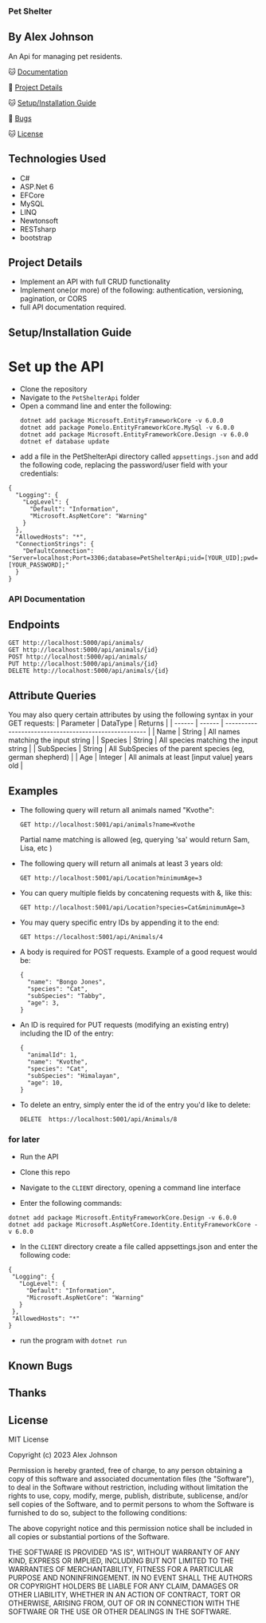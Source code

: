 ### Pet Shelter
## By Alex Johnson

An Api for managing pet residents. 

🐱 [Documentation](#api-documentation)

🐶 [Project Details](#project-details)

🐱 [Setup/Installation Guide](#setup/installation-guide)

🐶 [Bugs](#known-bugs)

🐱 [License](#license)


## Technologies Used

   * C#
   * ASP.Net 6
   * EFCore
   * MySQL
   * LINQ
   * Newtonsoft
   * RESTsharp
   * bootstrap

## Project Details
* Implement an API with full CRUD functionality
* Implement one(or more) of the following: authentication, versioning, pagination, or CORS
* full API documentation required.

## Setup/Installation Guide
 
# Set up the API
* Clone the repository 
* Navigate to the `PetShelterApi` folder
* Open a command line and enter the following:
  ```
  dotnet add package Microsoft.EntityFrameworkCore -v 6.0.0
  dotnet add package Pomelo.EntityFrameworkCore.MySql -v 6.0.0
  dotnet add package Microsoft.EntityFrameworkCore.Design -v 6.0.0
  dotnet ef database update
  ```
* add a file in the PetShelterApi directory called `appsettings.json` and add the following code, replacing the password/user field with your credentials:
```
{
  "Logging": {
    "LogLevel": {
      "Default": "Information",
      "Microsoft.AspNetCore": "Warning"
    }
  },
  "AllowedHosts": "*",
  "ConnectionStrings": {
    "DefaultConnection": "Server=localhost;Port=3306;database=PetShelterApi;uid=[YOUR_UID];pwd=[YOUR_PASSWORD];"
  }
}
```

### API Documentation

## Endpoints
```
GET http://localhost:5000/api/animals/
GET http://localhost:5000/api/animals/{id}
POST http://localhost:5000/api/animals/
PUT http://localhost:5000/api/animals/{id}
DELETE http://localhost:5000/api/animals/{id}
```
## Attribute Queries
You may also query certain attributes by using the following syntax in your GET requests:
| Parameter | DataType | Returns |
| ------ | ------ | ----------------------------------------------------- |
| Name | String | All names matching the input string |
| Species | String | All species matching the input string |
| SubSpecies | String | All SubSpecies of the parent species (eg, german shepherd) |
| Age | Integer | All animals at least [input value] years old |

    
## Examples
  * The following query will return all animals named "Kvothe":
      ```
      GET http://localhost:5001/api/animals?name=Kvothe
      ```
      Partial name matching is allowed (eg, querying 'sa' would return Sam, Lisa, etc )

  * The following query will return all animals at least 3 years old:
      ```
      GET http://localhost:5001/api/Location?minimumAge=3
      ```
  * You can query multiple fields by concatening requests with &, like this:
      ```
      GET http://localhost:5001/api/Location?species=Cat&minimumAge=3
      ```
  * You may query specific entry IDs by appending it to the end:
      ```
      GET https://localhost:5001/api/Animals/4
      ```

  * A body is required for POST requests. Example of a good request would be:
      ```
      { 
        "name": "Bongo Jones",
        "species": "Cat",
        "subSpecies": "Tabby",
        "age": 3,
      }
      ```
  * An ID is required for PUT requests (modifying an existing entry) including the ID of the entry:
      ```
      {
        "animalId": 1,
        "name": "Kvothe",
        "species": "Cat",
        "subSpecies": "Himalayan",
        "age": 10,
      }
      ```
  * To delete an entry, simply enter the id of the entry you'd like to delete:
      ```
      DELETE  https://localhost:5001/api/Animals/8
      ```



### for later
* Run the API 
  
* Clone this repo 
* Navigate to the `CLIENT` directory, opening a command line interface
* Enter the following commands:
 ```
 dotnet add package Microsoft.EntityFrameworkCore.Design -v 6.0.0
 dotnet add package Microsoft.AspNetCore.Identity.EntityFrameworkCore -v 6.0.0
 ```
 * In the `CLIENT` directory create a file called appsettings.json and enter the following code:
 ```
{
  "Logging": {
    "LogLevel": {
      "Default": "Information",
      "Microsoft.AspNetCore": "Warning"
    }
  },
  "AllowedHosts": "*"
}
 ```
 * run the program with `dotnet run`

## Known Bugs


## Thanks


## License

MIT License

Copyright (c) 2023 Alex Johnson 

Permission is hereby granted, free of charge, to any person obtaining a copy of this software and associated documentation files (the "Software"), to deal in the Software without restriction, including without limitation the rights to use, copy, modify, merge, publish, distribute, sublicense, and/or sell copies of the Software, and to permit persons to whom the Software is furnished to do so, subject to the following conditions:

The above copyright notice and this permission notice shall be included in all copies or substantial portions of the Software.

THE SOFTWARE IS PROVIDED "AS IS", WITHOUT WARRANTY OF ANY KIND, EXPRESS OR IMPLIED, INCLUDING BUT NOT LIMITED TO THE WARRANTIES OF MERCHANTABILITY, FITNESS FOR A PARTICULAR PURPOSE AND NONINFRINGEMENT. IN NO EVENT SHALL THE AUTHORS OR COPYRIGHT HOLDERS BE LIABLE FOR ANY CLAIM, DAMAGES OR OTHER LIABILITY, WHETHER IN AN ACTION OF CONTRACT, TORT OR OTHERWISE, ARISING FROM, OUT OF OR IN CONNECTION WITH THE SOFTWARE OR THE USE OR OTHER DEALINGS IN THE SOFTWARE.




